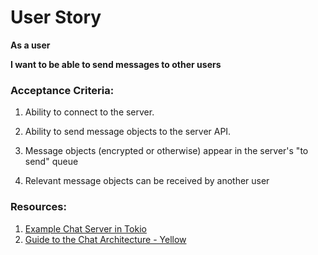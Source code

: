 # User Story 

**As a user**

**I want to be able to send messages to  other users**

### Acceptance Criteria:

1. Ability to connect to the server.

2. Ability to send message objects to the server API.

3. Message objects (encrypted or otherwise) appear in the server's "to send" queue

4. Relevant message objects can be received by another user

### Resources:

1. [Example Chat Server in Tokio](https://v0-1--tokio.netlify.app/docs/going-deeper/chat/)
2. [Guide to the Chat Architecture - Yellow](https://yellow.systems/blog/guide-to-the-chat-architecture)

